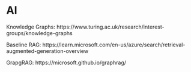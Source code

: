 # AI

<p>
Knowledge Graphs: https://www.turing.ac.uk/research/interest-groups/knowledge-graphs
</p>
<p>
Baseline RAG: https://learn.microsoft.com/en-us/azure/search/retrieval-augmented-generation-overview
</p>
<p>
GrapgRAG: https://microsoft.github.io/graphrag/
</p>
